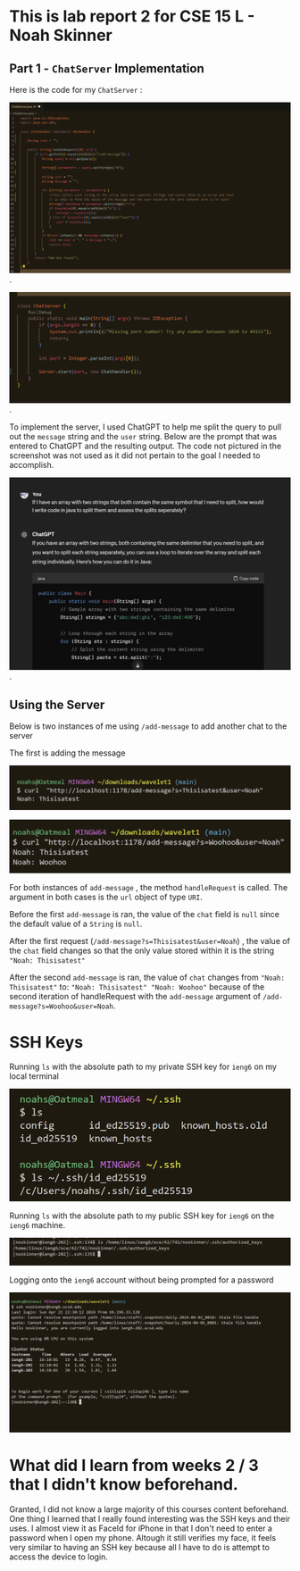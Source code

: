 # This is lab report 2 for CSE 15 L - Noah Skinner

## Part 1 - `ChatServer` Implementation

Here is the code for my `ChatServer` :

![image](Server1.png).

![image](Server2.png).

To implement the server, I used ChatGPT to help me split the query to pull out the `message` string and the `user` string. 
Below are the prompt that was entered to ChatGPT and the resulting output. 
The code not pictured in the screenshot was not used as it did not pertain to the goal I needed to accomplish.

![image](GPT.png).


## Using the Server

Below is two instances of me using `/add-message` to add another chat to the server 

The first is adding the message 

![image](lr2-2.png)

![image](lr2-3.png)


For both instances of `add-message` , the method `handleRequest` is called. The argument in both cases is the `url` object of type `URI`.

Before the first `add-message` is ran, the value of the `chat` field is `null` since the default value of a `String` is `null`.

After the first request (`/add-message?s=Thisisatest&user=Noah`) , the value of the `chat` field changes so that the only value stored within it is the string `"Noah: Thisisatest"`

After the second `add-message` is ran, the value of `chat` changes from `"Noah: Thisisatest"` to:
`"Noah: Thisisatest"
 "Noah: Woohoo"` because of the second iteration of handleRequest with the `add-message` argument of `/add-message?s=Woohoo&user=Noah`.


 # SSH Keys

 Running `ls` with the absolute path to my private SSH key for `ieng6` on my local terminal

 ![image](PRIVATE.png)


 Running `ls` with the absolute path to my public SSH key for `ieng6` on the `ieng6` machine.

 ![image](public.png)


 Logging onto the `ieng6` account without being prompted for a password

  ![image](LOGIN.png)



  # What did I learn from weeks 2 / 3 that I didn't know beforehand.

  Granted, I did not know a large majority of this courses content beforehand. One thing I learned that I really found interesting was the SSH keys and their uses. I almost view it as FaceId for iPhone in that I don't need to enter a password when I open my phone. Altough it still verifies my face, it feels very similar to having an SSH key because all I have to do is attempt to access the device to login.
